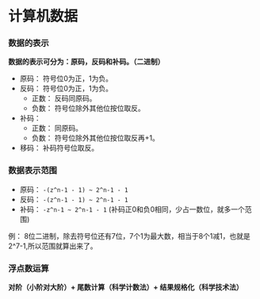 # 计算机数据


### 数据的表示

**数据的表示可分为：原码，反码和补码。（二进制）**
* 原码： 符号位0为正，1为负。
* 反码： 符号位0为正，1为负。
	* 正数： 反码同原码。
	* 负数： 符号位除外其他位按位取反。
* 补码： 
	* 正数： 同原码。
	* 负数： 符号位除外其他位按位取反再+1。
* 移码： 补码符号位取反。

### 数据表示范围

* 原码： `-(z^n-1 - 1) ~ 2^n-1 - 1`
* 反码： `-(z^n-1 - 1) ~ 2^n-1 - 1`
* 补码： `-z^n-1 ~ 2^n-1 - 1`  (补码正0和负0相同，少占一数位，就多一个范围)

例：
8位二进制，除去符号位还有7位，7个1为最大数，相当于8个1减1，也就是2^7-1,所以范围就算出来了。

### 浮点数运算

**对阶（小阶对大阶）+ 尾数计算（科学计数法）+ 结果规格化（科学技术法）**

